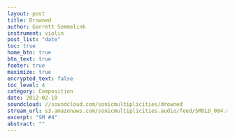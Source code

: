 ```yaml
---
layout: post
title: Drowned
author: Garrett Semmelink
instrument: violin
post_list: "date"
toc: true
home_btn: true
btn_text: true
footer: true
maximize: true
encrypted_text: false
toc_level: 4
category: Composition
date: 2012-02-10
soundcloud: //soundcloud.com/sonicmultiplicities/drowned
stream_url: s3.amazonaws.com/sonicmultiplicities.audio/feed/SMOLD_004.mp3
excerpt: "SM #4"
abstract: ""
---
```


